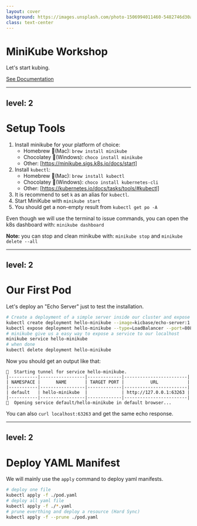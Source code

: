 ```yaml
---
layout: cover
background: https://images.unsplash.com/photo-1506994011460-5482746d30a1?q=80&w=2787&auto=format&fit=crop&ixlib=rb-4.0.3&ixid=M3wxMjA3fDB8MHxwaG90by1wYWdlfHx8fGVufDB8fHx8fA%3D%3D
class: text-center
---
```


# MiniKube Workshop

Let's start kubing.

<div class="pt-12">
  <a target="_blank" href="https://minikube.sigs.k8s.io/docs/start" class="px-2 py-1 rounded cursor-pointer" hover="bg-white bg-opacity-10">
    See Documentation <mdi-file-document-outline class="inline"/>
  </a>
</div>

---
level: 2
---

# Setup Tools

<v-clicks>

1. Install minikube for your platform of choice:
   - Homebrew 🍺(Mac): `brew install minikube`
   - Chocolatey 🍫(Windows): `choco install minikube`
   - Other: [https://minikube.sigs.k8s.io/docs/start]
2. Install `kubectl`:
   - Homebrew 🍺(Mac): `brew install kubectl`
   - Chocolatey 🍫(Windows): `choco install kubernetes-cli`
   - Other: [https://kubernetes.io/docs/tasks/tools/#kubectl]
3. It is recommend to set `k` as an alias for `kubectl`.
4. Start MiniKube with `minikube start`
5. You should get a non-empty result from `kubectl get po -A`

</v-clicks>

<v-click>

Even though we will use the terminal to issue commands, you can open the k8s dashboard with: `minikube dashboard`


</v-click>

<v-after>

**Note:** you can stop and clean minikube with: `minikube stop` and `minikube delete --all`

</v-after>

---
level: 2
---

# Our First Pod

Let's deploy an "Echo Server" just to test the installation.

```sh
# Create a deployment of a simple server inside our cluster and expose it
kubectl create deployment hello-minikube --image=kicbase/echo-server:1.0
kubectl expose deployment hello-minikube --type=LoadBalancer --port=8080
# minikube give us a easy way to expose a service to our localhost
minikube service hello-minikube
# when done
kubectl delete deployment hello-minikube
```

Now you should get an output like that:
```
🏃  Starting tunnel for service hello-minikube.
|-----------|-----------------|-------------|------------------------|
| NAMESPACE |      NAME       | TARGET PORT |          URL           |
|-----------|-----------------|-------------|------------------------|
| default   | hello-minikube  |             | http://127.0.0.1:63263 |
|-----------|-----------------|-------------|------------------------|
🎉  Opening service default/hello-minikube in default browser...
```

You can also `curl localhost:63263` and get the same echo response.

---
level: 2
---

# Deploy YAML Manifest

We will mainly use the `apply` command to deploy yaml manifests.
```sh
# deploy one file
kubectl apply -f ./pod.yaml
# deploy all yaml file
kubectl apply -f ./*.yaml
# prune everthing and deploy a resource (Hard Sync)
kubectl apply -f --prune ./pod.yaml
```

